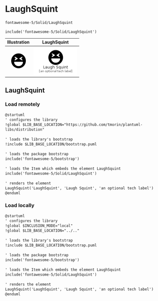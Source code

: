 # LaughSquint


```text
fontawesome-5/Solid/LaughSquint
```

```text
include('fontawesome-5/Solid/LaughSquint')
```



| Illustration | LaughSquint |
| :---: | :---: |
| ![illustration for Illustration](../../fontawesome-5/Solid/LaughSquint.png) | ![illustration for LaughSquint](../../fontawesome-5/Solid/LaughSquint.Local.png) |




## LaughSquint

### Load remotely
```plantuml
@startuml
' configures the library
!global $LIB_BASE_LOCATION="https://github.com/tmorin/plantuml-libs/distribution"

' loads the library's bootstrap
!include $LIB_BASE_LOCATION/bootstrap.puml

' loads the package bootstrap
include('fontawesome-5/bootstrap')

' loads the Item which embeds the element LaughSquint
include('fontawesome-5/Solid/LaughSquint')

' renders the element
LaughSquint('LaughSquint', 'Laugh Squint', 'an optional tech label')
@enduml
```

### Load locally
```plantuml
@startuml
' configures the library
!global $INCLUSION_MODE="local"
!global $LIB_BASE_LOCATION="../.."

' loads the library's bootstrap
!include $LIB_BASE_LOCATION/bootstrap.puml

' loads the package bootstrap
include('fontawesome-5/bootstrap')

' loads the Item which embeds the element LaughSquint
include('fontawesome-5/Solid/LaughSquint')

' renders the element
LaughSquint('LaughSquint', 'Laugh Squint', 'an optional tech label')
@enduml
```

